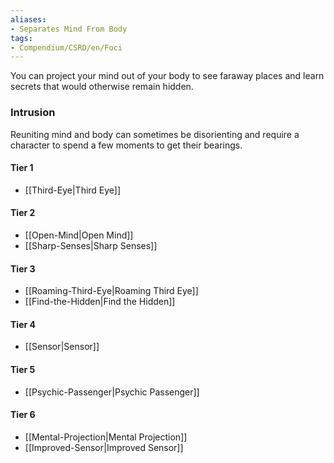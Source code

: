 ```yaml
---  
aliases:  
- Separates Mind From Body  
tags:  
- Compendium/CSRD/en/Foci  
---
```

  
You can project your mind out of your body to see faraway places and learn secrets that would otherwise remain hidden.  
 ### Intrusion  
Reuniting mind and body can sometimes be disorienting and require a character to spend a few moments to get their bearings.
  
#### Tier 1  
* [[Third-Eye|Third Eye]]  
#### Tier 2  
  
* [[Open-Mind|Open Mind]]  
* [[Sharp-Senses|Sharp Senses]]  
#### Tier 3  
  
  - [[Roaming-Third-Eye|Roaming Third Eye]]  
  - [[Find-the-Hidden|Find the Hidden]]  
#### Tier 4  
  
* [[Sensor|Sensor]]  
#### Tier 5  
  
* [[Psychic-Passenger|Psychic Passenger]]  
#### Tier 6  
  
  - [[Mental-Projection|Mental Projection]]  
  - [[Improved-Sensor|Improved Sensor]]  
